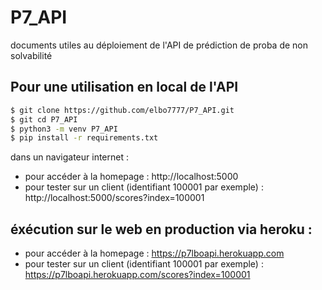 # P7_API
documents utiles au déploiement de l'API de prédiction de proba de non solvabilité

## Pour une utilisation en local de l'API
```sh
$ git clone https://github.com/elbo7777/P7_API.git
$ git cd P7_API
$ python3 -m venv P7_API
$ pip install -r requirements.txt
```
dans un navigateur internet : 
- pour accéder à la homepage : http://localhost:5000
- pour tester sur un client (identifiant 100001 par exemple) : http://localhost:5000/scores?index=100001

## éxécution sur le web en production via heroku : 
- pour accéder à la homepage : https://p7lboapi.herokuapp.com
- pour tester sur un client (identifiant 100001 par exemple) : https://p7lboapi.herokuapp.com/scores?index=100001
